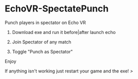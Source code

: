 # EchoVR-SpectatePunch
Punch players in spectator on Echo VR

1) Download exe and run it before|after launch echo

2) Join Spectator of any match

3) Toggle "Punch as Spectator"

Enjoy


If anything isn't working just restart your game and the exe!
_>_
